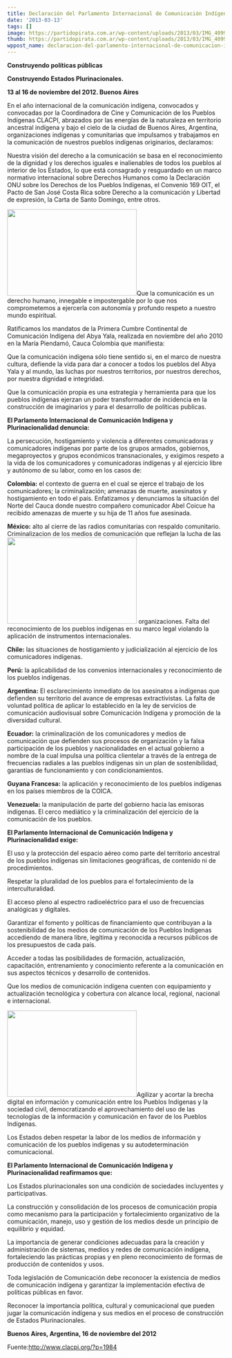 ```yaml
---
title: Declaración del Parlamento Internacional de Comunicación Indígena y Plurinacionalidad
date: '2013-03-13'
tags: []
image: https://partidopirata.com.ar/wp-content/uploads/2013/03/IMG_4099_opt-300x200.jpg
thumb: https://partidopirata.com.ar/wp-content/uploads/2013/03/IMG_4099_opt-300x200-150x150.jpg
wppost_name: declaracion-del-parlamento-internacional-de-comunicacion-indigena-y-plurinacionalidad
---
```


<div>

<strong>Construyendo políticas públicas</strong>

<strong>Construyendo Estados Plurinacionales.</strong>

<strong>13 al 16 de noviembre del 2012. Buenos Aires</strong>

<a title="" href="http://www.clacpi.org/wp-content/uploads/2012/11/IMG_4099_opt.jpg" rel="lightbox">
</a>En el año internacional de la comunicación indígena, convocados y convocadas por la Coordinadora de Cine y Comunicación de los Pueblos Indígenas CLACPI, abrazados por las energías de la naturaleza en territorio ancestral indígena y bajo el cielo de la ciudad de Buenos Aires, Argentina, organizaciones indígenas y comunitarias que impulsamos y trabajamos en la comunicación de nuestros pueblos indígenas originarios, declaramos:

Nuestra visión del derecho a la comunicación se basa en el reconocimiento de la dignidad y los derechos iguales e inalienables de todos los pueblos al interior de los Estados, lo que está consagrado y resguardado en un marco normativo internacional sobre Derechos Humanos como la Declaración ONU sobre los Derechos de los Pueblos Indígenas, el Convenio 169 OIT, el Pacto de San José Costa Rica sobre Derecho a la comunicación y Libertad de expresión, la Carta de Santo Domingo, entre otros.

<a title="" href="http://www.clacpi.org/wp-content/uploads/2012/11/IMG_4099_opt.jpg" rel="lightbox"><img title="IMG_4099_opt" alt="" src="http://www.clacpi.org/wp-content/uploads/2012/11/IMG_4099_opt-300x200.jpg" width="300" height="200" /></a>Que la comunicación es un derecho humano, innegable e impostergable por lo que nos comprometemos a ejercerla con autonomía y profundo respeto a nuestro mundo espiritual.

Ratificamos los mandatos de la Primera Cumbre Continental de Comunicación Indígena del Abya Yala, realizada en noviembre del año 2010 en la María Piendamó, Cauca Colombia que manifiesta:

Que la comunicación indígena sólo tiene sentido si, en el marco de nuestra cultura, defiende la vida para dar a conocer a todos los pueblos del Abya Yala y al mundo, las luchas por nuestros territorios, por nuestros derechos, por nuestra dignidad e integridad.

Que la comunicación propia es una estrategia y herramienta para que los pueblos indígenas ejerzan un poder transformador de incidencia en la construcción de imaginarios y para el desarrollo de políticas publicas.

<strong>El Parlamento Internacional de Comunicación Indígena y Plurinacionalidad denuncia:</strong>

La persecución, hostigamiento y violencia a diferentes comunicadoras y comunicadores indígenas por parte de los grupos armados, gobiernos,
megaproyectos y grupos económicos transnacionales, y exigimos respeto a la vida de los comunicadores y comunicadoras indígenas y al ejercicio libre y autónomo de su labor, como en los casos de:

<strong>Colombia:</strong> el contexto de guerra en el cual se ejerce el trabajo de los comunicadores; la criminalización; amenazas de muerte, asesinatos y hostigamiento en todo el país. Enfatizamos y denunciamos la situación del Norte del Cauca donde nuestro compañero comunicador Abel Coicue ha recibido amenazas de muerte y su hija de 11 años fue asesinada.

<strong>México:</strong> alto al cierre de las radios comunitarias con respaldo comunitario. Criminalizacion de los medios de comunicación que reflejan la lucha de las<a title="" href="http://www.clacpi.org/wp-content/uploads/2012/11/IMG_4025_opt.jpg" rel="lightbox"><img title="IMG_4025_opt" alt="" src="http://www.clacpi.org/wp-content/uploads/2012/11/IMG_4025_opt-300x200.jpg" width="300" height="200" /></a> organizaciones. Falta del reconocimiento de los pueblos indígenas en su marco legal violando la aplicación de instrumentos internacionales.

<strong>Chile:</strong> las situaciones de hostigamiento y judicialización al ejercicio de los comunicadores indígenas.

<strong>Perú:</strong> la aplicabilidad de los convenios internacionales y reconocimiento de los pueblos indígenas.

<strong>Argentina:</strong> El esclarecimiento inmediato de los asesinatos a indígenas que defienden su territorio del avance de empresas extractivistas. La falta de voluntad política de aplicar lo establecido en la ley de servicios de comunicación audiovisual sobre Comunicación Indígena y promoción de la diversidad cultural.

<strong>Ecuador:</strong> la criminalización de los comunicadores y medios de comunicación que defienden sus procesos de organización y la falsa participación de los pueblos y nacionalidades en el actual gobierno a nombre de la cual impulsa una política clientelar a través de la entrega de frecuencias radiales a las pueblos indígenas sin un plan de sostenibilidad, garantías de funcionamiento y con condicionamientos.

<strong>Guyana Francesa:</strong> la aplicación y reconocimiento de los pueblos indígenas en los países miembros de la COICA.

<strong>Venezuela:</strong> la manipulación de parte del gobierno hacia las emisoras indígenas. El cerco mediático y la criminalización del ejercicio de la comunicación de los pueblos.

<strong>El Parlamento Internacional de Comunicación Indígena y Plurinacionalidad exige:</strong>

El uso y la protección del espacio aéreo como parte del territorio ancestral de los pueblos indígenas sin limitaciones geográficas, de contenido ni de procedimientos.

Respetar la pluralidad de los pueblos para el fortalecimiento de la interculturalidad.

El acceso pleno al espectro radioeléctrico para el uso de frecuencias analógicas y digitales.

Garantizar el fomento y políticas de financiamiento que contribuyan a la sostenibilidad de los medios de comunicación de los Pueblos Indígenas accediendo de manera libre, legítima y reconocida a recursos públicos de los presupuestos de cada país.

Acceder a todas las posibilidades de formación, actualización, capacitación, entrenamiento y conocimiento referente a la comunicación en sus aspectos técnicos y desarrollo de contenidos.

Que los medios de comunicación indígena cuenten con equipamiento y actualización tecnológica y cobertura con alcance local, regional, nacional e internacional.

<a title="" href="http://www.clacpi.org/wp-content/uploads/2012/11/IMG_4105_opt.jpg" rel="lightbox"><img title="IMG_4105_opt" alt="" src="http://www.clacpi.org/wp-content/uploads/2012/11/IMG_4105_opt-300x200.jpg" width="300" height="200" /></a>Agilizar y acortar la brecha digital en información y comunicación entre los Pueblos Indígenas y la sociedad civil, democratizando el aprovechamiento del uso de las tecnologías de la información y comunicación en favor de los Pueblos Indígenas.

Los Estados deben respetar la labor de los medios de información y comunicación de los pueblos indígenas y su autodeterminación comunicacional.

<strong>El Parlamento Internacional de Comunicación Indígena y Plurinacionalidad reafirmamos que:</strong>

Los Estados plurinacionales son una condición de sociedades incluyentes y participativas.

La construcción y consolidación de los procesos de comunicación propia como mecanismo para la participación y fortalecimiento organizativo de la comunicación, manejo, uso y gestión de los medios desde un principio de equilibrio y equidad.

La importancia de generar condiciones adecuadas para la creación y administración de sistemas, medios y redes de comunicación indígena, fortaleciendo las prácticas propias y en pleno reconocimiento de formas de producción de contenidos y usos.

Toda legislación de Comunicación debe reconocer la existencia de medios de comunicación indígena y garantizar la implementación efectiva de políticas públicas en favor.

Reconocer la importancia política, cultural y comunicacional que pueden jugar la comunicación indígena y sus medios en el proceso de construcción de Estados Plurinacionales.

<strong>Buenos Aires, Argentina, 16 de noviembre del 2012</strong>

Fuente:http://www.clacpi.org/?p=1984

</div>

